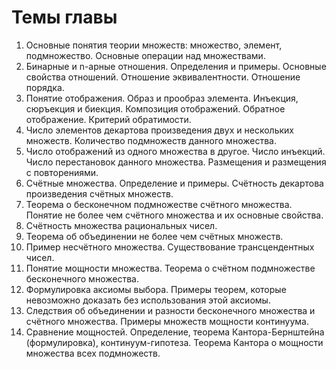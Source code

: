 # Темы главы
1. Основные понятия теории множеств: множество, элемент, подмножество. Основные операции над множествами.
2. Бинарные и n-арные отношения. Определения и примеры. Основные свойства отношений. Отношение эквивалентности. Отношение порядка.
3. Понятие отображения. Образ и прообраз элемента. Инъекция, сюръекция и биекция. Композиция отображений. Обратное отображение. Критерий обратимости.
4. Число элементов декартова произведения двух и нескольких множеств. Количество подмножеств данного множества.
5. Число отображений из одного множества в другое. Число инъекций. Число перестановок данного множества. Размещения и размещения с повторениями.
6. Счётные множества. Определение и примеры. Счётность декартова произведения счётных множеств.
7. Теорема о бесконечном подмножестве счётного множества. Понятие не более чем счётного множества и их основные свойства.
8. Счётность множества рациональных чисел.
9. Теорема об объединении не более чем счётных множеств.
10. Пример несчётного множества. Существование трансцендентных чисел.
11. Понятие мощности множества. Теорема о счётном подмножестве бесконечного множества.
12. Формулировка аксиомы выбора. Примеры теорем, которые невозможно доказать без использования этой аксиомы.
13. Следствия об объединении и разности бесконечного множества и счётного множества. Примеры множеств мощности континуума.
14. Сравнение мощностей. Определение, теорема Кантора-Бернштейна (формулировка), континуум-гипотеза. Теорема Кантора о мощности множества всех подмножеств.
